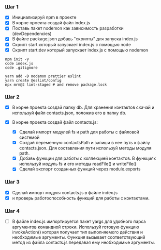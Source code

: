 ### Шаг 1

- [x] Инициализируй npm в проекте
- [x] В корне проекта создай файл index.js
- [x] Поставь пакет nodemon как зависимость разработки (devDependencies)
- [x] В файле package.json добавь "скрипты" для запуска index.js
- [x] Скрипт start который запускает index.js с помощью node
- [x] Скрипт start:dev который запускает index.js с помощью nodemon

```shell
npm init -y
code index.js
code .gitignore

yarn add -D nodemon prettier eslint
yarn create @eslint/config
npx mrm@2 lint-staged # and remove package.lock
```

### Шаг 2

- [x] В корне проекта создай папку db. Для хранения контактов скачай и используй
      файл contacts.json, положив его в папку db.

- [x] В корне проекта создай файл contacts.js:
  - [x] Сделай импорт модулей fs и path для работы с файловой системой
  - [x] Создай переменную contactsPath и запиши в нее путь к файлу
        contacts.json. Для составления пути используй методы модуля path.
  - [x] Добавь функции для работы с коллекцией контактов. В функциях используй
        модуль fs и его методы readFile() и writeFile()
  - [x] Сделай экспорт созданных функций через module.exports

### Шаг 3

- [x] Сделай импорт модуля contacts.js в файле index.js
- [x] и проверь работоспособность функций для работы с контактами.

### Шаг 4

- [ ] В файле index.js импортируется пакет yargs для удобного парса аргументов
      командной строки. Используй готовую функцию invokeAction() которая
      получает тип выполняемого действия и необходимые аргументы. Функция
      вызывает соответствующий метод из файла contacts.js передавая ему
      необходимые аргументы.

